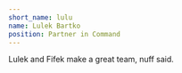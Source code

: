 ```yaml
---
short_name: lulu
name: Lulek Bartko
position: Partner in Command
---
```

Lulek and Fifek make a great team, nuff said.
